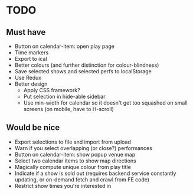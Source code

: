 # TODO

## Must have

* Button on calendar-item: open play page
* Time markers
* Export to ical
* Better colours (and further distinction for colour-blindness)
* Save selected shows and selected perfs to localStorage
* Use Redux
* Better design
  + Apply CSS framework?
  + Put selection in hide-able sidebar
  + Use min-width for calendar so it doesn't get too squashed on small screens (on mobile, have to H-scroll)

## Would be nice

* Export selections to file and import from upload
* Warn if you select overlapping (or close?) performances
* Button on calendar-item: show popup venue map
* Select two calendar items to show map directions
* Magically compute unique colour from play title
* Indicate if a show is sold out (requires backend service constantly updating, or on-demand fetch and crawl from FE code)
* Restrict show times you're interested in

